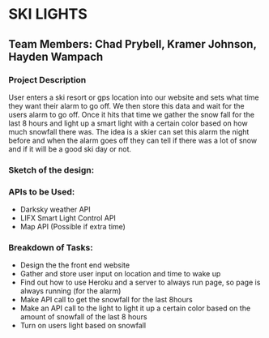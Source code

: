 # SKI LIGHTS

## Team Members: Chad Prybell, Kramer Johnson, Hayden Wampach

### Project Description
User enters a ski resort or gps location into our website and sets what time they want their alarm to go off. We then store this data and wait for the users alarm to go off. Once it hits that time we gather the snow fall for the last 8 hours and light up a smart light with a certain color based on how much snowfall there was. The idea is a skier can set this alarm the night before and when the alarm goes off they can tell if there was a lot of snow and if it will be a good ski day or not.

### Sketch of the design:


### APIs to be Used:
* Darksky weather API
* LIFX Smart Light Control API
* Map API (Possible if extra time)

### Breakdown of Tasks:
* Design the the front end website
* Gather and store user input on location and time to wake up
* Find out how to use Heroku and a server to always run page, so page is always running (for the alarm)
* Make API call to get the snowfall for the last 8hours
* Make an API call to the light to light it up a certain color based on the amount of snowfall of the last 8 hours
* Turn on users light based on snowfall